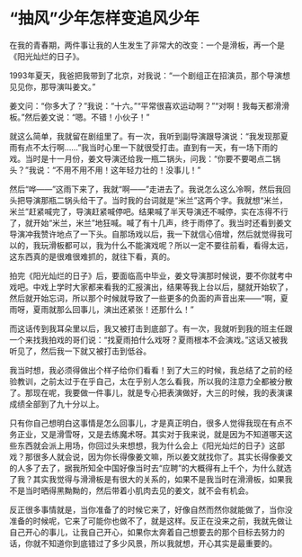 # “抽风”少年怎样变追风少年

在我的青春期，两件事让我的人生发生了非常大的改变：一个是滑板，再一个是《阳光灿烂的日子》。 

1993年夏天，我爸把我带到了北京，对我说：“一个剧组正在招演员，那个导演想见见你，那导演叫姜文。” 

姜文问：“你多大了？”我说：“十六。”“平常很喜欢运动啊？”“对啊！我每天都滑滑板。”然后姜文说：“嗯。不错！小伙子！” 

就这么简单，我就留在剧组里了。有一次，我听到副导演跟导演说：“我发现那夏雨有点不太行啊……”我当时心里一下就很受打击。直到有一天，有一场下雨的戏。当时是十一月份，姜文导演还给我一瓶二锅头，问我：“你要不要喝点二锅头？”我说：“不用不用不用！这年轻力壮的！没事儿！” 

然后“哗——”这雨下来了，我就“啊——”走进去了。我说怎么这么冷啊，然后我回头把导演那瓶二锅头给干了。当时我的台词就是“米兰”这两个字。我就想“米兰，米兰”赶紧喊完了，导演赶紧喊停吧。结果喊了半天导演还不喊停，实在冻得不行了，就开始“米兰，米兰”地狂喊。喊了有十几声，终于雨停了。我当时还看到姜文导演冲我赞许地点了一下头。自那场戏以后，我一下就信心倍增，然后就觉得我可以的，我玩滑板都可以，我为什么不能演戏呢？所以一定不要往前看，看得太远，这东西真的是很难很难抓的，就往下看，真的。 

拍完《阳光灿烂的日子》后，要面临高中毕业，姜文导演那时候说，要不你就考中戏吧。中戏上学时大家都来看我的汇报演出，结果等我上台以后，腿就开始软了，然后就开始忘词，所以那个时候就导致了一些更多的负面的声音出来——“啊，夏雨呀，夏雨就那么回事儿，演出还紧张！还那什么！” 

而这话传到我耳朵里以后，我又被打击到底部了。有一次，我就听到我的班主任跟一个来找我拍戏的哥们说：“找夏雨拍什么戏呀？夏雨根本不会演戏。”这话又被我听见了，然后我一下就又被打击到低谷。 

我当时想，我必须得做出个样子给你们看看！到了大三的时候，我总结了之前的经验教训，之前太过于在乎自己，太在乎别人怎么看我，所以我的注意力全都被分散了。那现在呢，我要做一件事儿，就是专心把表演做好，大三的时候，我的表演课成绩全部到了九十分以上。 

只有你自己想明白这事情是怎么回事儿，才是真正明白，很多人觉得我现在有点不务正业，又是滑雪呀，又是去练魔术呀。其实对于我来说，就是因为不知道哪天这些东西就会派上用场，你回过头来想想，我为什么会上《阳光灿烂的日子》这部戏？那很多人就会说，因为你长得像姜文嘛，所以姜文就找你了。其实长得像姜文的人多了去了，据我所知全中国好像当时去“应聘”的大概得有上千个，为什么就选了我？其实我觉得与滑滑板是有很大的关系的，如果不是我当时在滑滑板，如果我不是当时晒得黑黝黝的，然后带着小肌肉去见的姜文，就不会有机会。 

反正很多事情就是，当你准备了的时候它来了，好像自然而然你就能做了，当你没准备的时候呢，它来了可能你也做不了，就是这样。反正在没来之前，我就先做让自己开心的事儿，让我自己开心，如果你太奔着自己想要去的那个目标去努力的话，你就不知道你到底错过了多少风景，所以我就想，开心其实是最重要的。